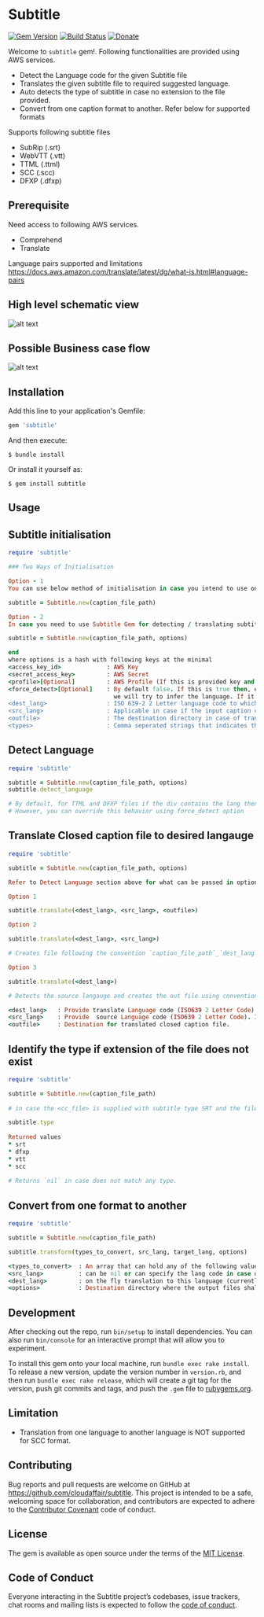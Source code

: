 # Subtitle

[![Gem Version](https://badge.fury.io/rb/subtitle.svg)](https://badge.fury.io/rb/subtitle)
[![Build Status](https://travis-ci.org/cloudaffair/subtitle.svg?branch=master)](https://travis-ci.org/cloudaffair/subtitle)
[![Donate](https://img.shields.io/badge/Donate-PayPal-green.svg)](pgmaheshwaran@gmail.com)

Welcome to `subtitle` gem!. Following functionalities are provided using AWS services.

* Detect the Language code for the given Subtitle file
* Translates the given subtitle file to required suggested language.
* Auto detects the type of subtitle in case no extension to the file provided.
* Convert from one caption format to another. Refer below for supported formats

Supports following subtitle files

* SubRip (.srt)
* WebVTT (.vtt) 
* TTML   (.ttml)
* SCC    (.scc)
* DFXP   (.dfxp)

## Prerequisite 
Need access to following AWS services.

* Comprehend
* Translate

Language pairs supported and limitations
https://docs.aws.amazon.com/translate/latest/dg/what-is.html#language-pairs 

## High level schematic view
![alt text](https://github.com/cloudaffair/subtitle/blob/master/misc/subtitle1.png)

## Possible Business case flow
![alt text](https://github.com/cloudaffair/subtitle/blob/master/misc/subtitle2.png)

## Installation

Add this line to your application's Gemfile:

```ruby
gem 'subtitle'
```

And then execute:

    $ bundle install

Or install it yourself as:

    $ gem install subtitle

## Usage

## Subtitle initialisation
```ruby
require 'subtitle'

### Two Ways of Initialisation

Option - 1
You can use below method of initialisation in case you intend to use only transformation functionality.

subtitle = Subtitle.new(caption_file_path)

Option - 2
In case you need to use Subtitle Gem for detecting / translating subtitle, then use below way of initialisation

subtitle = Subtitle.new(caption_file_path, options)

end
where options is a hash with following keys at the minimal
<access_key_id>             : AWS Key
<secret_access_key>         : AWS Secret
<profile>[Optional]         : AWS Profile (If this is provided key and secret is not required)
<force_detect>[Optional]    : By default false. If this is true then, even if the caption file declares the language
                              we will try to infer the language. If it's false, the declared language would be returned. Is applicable only when subtile format encapsulates the language information.
<dest_lang>                 : ISO 639-2 2 Letter language code to which a caption needs to be tranlated to 
<src_lang>                  : Applicable in case if the input caption can hold cues for multiple languages, in which case the content with the matching language is picked. If not provided language will be auto detected
<outfile>                   : The destination directory in case of transform and is optional file path for language translation
<types>                     : Comma seperated strings that indicates the types to which the input caption file needs to be transformed into. For example, dfxp,ttml,srt
```

## Detect Language
```ruby
require 'subtitle'

subtitle = Subtitle.new(caption_file_path, options)
subtitle.detect_language

# By default, for TTML and DFXP files if the div contains the lang then the same would be returned
# However, you can override this behavior using force_detect option
```

## Translate Closed caption file to desired langauge
```ruby
require 'subtitle'

subtitle = Subtitle.new(caption_file_path, options)

Refer to Detect Language section above for what can be passed in options

Option 1

subtitle.translate(<dest_lang>, <src_lang>, <outfile>)

Option 2

subtitle.translate(<dest_lang>, <src_lang>)

# Creates file following the convention `caption_file_path`_`dest_lang`

Option 3

subtitle.translate(<dest_lang>)

# Detects the source langauge and creates the out file using convention `caption_file_path`_`dest_lang`

<dest_lang>   : Provide translate Language code (ISO639 2 Letter Code)
<src_lang>    : Provide  source Language code (ISO639 2 Letter Code). If not supplied, the source language will be auto detected.
<outfile>     : Destination for translated closed caption file.
```

## Identify the type if extension of the file does not exist
```ruby
require 'subtitle'

subtitle = Subtitle.new(caption_file_path)
 
# in case the <cc_file> is supplied with subtitle type SRT and the file name does not hold extension.

subtitle.type
 
Returned values
* srt
* dfxp
* vtt
* scc
 
# Returns `nil` in case does not match any type.
```

## Convert from one format to another
```ruby
require 'subtitle'

subtitle = Subtitle.new(caption_file_path)

subtitle.transform(types_to_convert, src_lang, target_lang, options)

<types_to_convert>  : An array that can hold any of the following values (dfxp, ttml, srt, vtt, scc)
<src_lang>          : can be nil or can specify the lang code in case of ttml / dfxp to extract only that section of the caption for transformation
<dest_lang>         : on the fly translation to this language (currently not supported)
<options>           : Destination directory where the output files shall be placed

```

## Development 

After checking out the repo, run `bin/setup` to install dependencies. You can also run `bin/console` for an interactive prompt that will allow you to experiment.

To install this gem onto your local machine, run `bundle exec rake install`. To release a new version, update the version number in `version.rb`, and then run `bundle exec rake release`, which will create a git tag for the version, push git commits and tags, and push the `.gem` file to [rubygems.org](https://rubygems.org).

## Limitation
* Translation from one language to another language is NOT supported for SCC format.

## Contributing

Bug reports and pull requests are welcome on GitHub at https://github.com/cloudaffair/subtitle. This project is intended to be a safe, welcoming space for collaboration, and contributors are expected to adhere to the [Contributor Covenant](http://contributor-covenant.org) code of conduct.

## License

The gem is available as open source under the terms of the [MIT License](https://opensource.org/licenses/MIT).

## Code of Conduct

Everyone interacting in the Subtitle project’s codebases, issue trackers, chat rooms and mailing lists is expected to follow the [code of conduct](https://github.com/cloudaffair/subtitle/blob/master/CODE_OF_CONDUCT.md).
